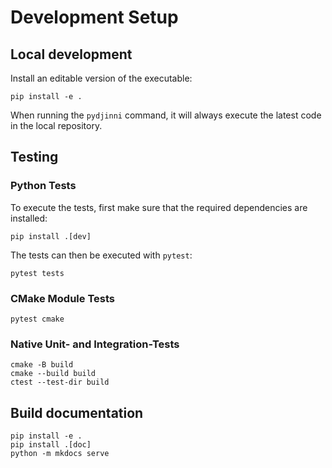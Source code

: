 # Development Setup

## Local development

Install an editable version of the executable:

```shell
pip install -e .
```

When running the `pydjinni` command, it will always execute the latest code in the local repository.

## Testing

### Python Tests

To execute the tests, first make sure that the required dependencies are installed:
```shell
pip install .[dev]
```

The tests can then be executed with `pytest`:

```shell
pytest tests
```

### CMake Module Tests

```shell
pytest cmake
```

### Native Unit- and Integration-Tests

```shell
cmake -B build
cmake --build build
ctest --test-dir build
```

## Build documentation

```shell
pip install -e .
pip install .[doc]
python -m mkdocs serve
```

